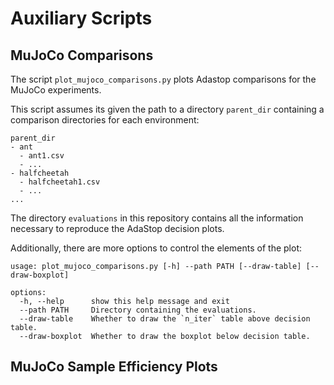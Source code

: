 # Auxiliary Scripts

## MuJoCo Comparisons

The script `plot_mujoco_comparisons.py` plots Adastop comparisons for the MuJoCo experiments.

This script assumes its given the path to a directory `parent_dir` containing a comparison directories for each environment:
```
parent_dir
- ant
  - ant1.csv
  - ...
- halfcheetah
  - halfcheetah1.csv
  - ...
...
```
The directory `evaluations` in this repository contains all the information necessary to reproduce the AdaStop decision plots.

Additionally, there are more options to control the elements of the plot:

```
usage: plot_mujoco_comparisons.py [-h] --path PATH [--draw-table] [--draw-boxplot]

options:
  -h, --help      show this help message and exit
  --path PATH     Directory containing the evaluations.
  --draw-table    Whether to draw the `n_iter` table above decision table.
  --draw-boxplot  Whether to draw the boxplot below decision table.
```

## MuJoCo Sample Efficiency Plots
